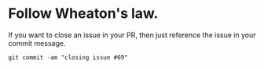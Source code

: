 # Follow Wheaton's law. 

If you want to close an issue in your PR, then just reference the issue in your commit message. 

```git commit -am "closing issue #69"```

